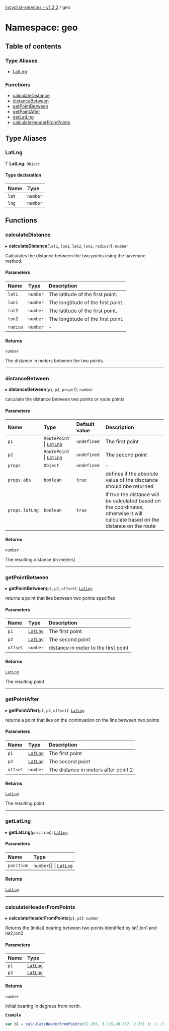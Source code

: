 [incyclist-services - v1.2.2](../README.md) / geo

# Namespace: geo

## Table of contents

### Type Aliases

- [LatLng](geo.md#latlng)

### Functions

- [calculateDistance](geo.md#calculatedistance)
- [distanceBetween](geo.md#distancebetween)
- [getPointBetween](geo.md#getpointbetween)
- [getPointAfter](geo.md#getpointafter)
- [getLatLng](geo.md#getlatlng)
- [calculateHeaderFromPoints](geo.md#calculateheaderfrompoints)

## Type Aliases

### LatLng

Ƭ **LatLng**: `Object`

#### Type declaration

| Name | Type |
| :------ | :------ |
| `lat` | `number` |
| `lng` | `number` |

## Functions

### calculateDistance

▸ **calculateDistance**(`lat1`, `lon1`, `lat2`, `lon2`, `radius?`): `number`

Calculates the distance between the two points using the haversine method.

#### Parameters

| Name | Type | Description |
| :------ | :------ | :------ |
| `lat1` | `number` | The latitude of the first point. |
| `lon1` | `number` | The longtitude of the first point. |
| `lat2` | `number` | The latitude of the first point. |
| `lon2` | `number` | The longtitude of the first point. |
| `radius` | `number` | - |

#### Returns

`number`

The distance in meters between the two points.

___

### distanceBetween

▸ **distanceBetween**(`p1`, `p2`, `props?`): `number`

calculate the distance between two points or route points

#### Parameters

| Name | Type | Default value | Description |
| :------ | :------ | :------ | :------ |
| `p1` | `RoutePoint` \| [`LatLng`](geo.md#latlng) | `undefined` | The first point |
| `p2` | `RoutePoint` \| [`LatLng`](geo.md#latlng) | `undefined` | The second point |
| `props` | `Object` | `undefined` | - |
| `props.abs` | `boolean` | `true` | defines if the absolute value of the disctance should nbe returned |
| `props.latLng` | `boolean` | `true` | if true the distance will be calculated based on the coordinates, otherwise it will calculate based on the distance on the route |

#### Returns

`number`

The resulting distance (in meters)

___

### getPointBetween

▸ **getPointBetween**(`p1`, `p2`, `offset`): [`LatLng`](geo.md#latlng)

returns a point that lies between two points specified

#### Parameters

| Name | Type | Description |
| :------ | :------ | :------ |
| `p1` | [`LatLng`](geo.md#latlng) | The first point |
| `p2` | [`LatLng`](geo.md#latlng) | The second point |
| `offset` | `number` | distance in meter to the first point |

#### Returns

[`LatLng`](geo.md#latlng)

The resulting point

___

### getPointAfter

▸ **getPointAfter**(`p1`, `p2`, `offset`): [`LatLng`](geo.md#latlng)

returns a point that lies on the continuation on the line between two points

#### Parameters

| Name | Type | Description |
| :------ | :------ | :------ |
| `p1` | [`LatLng`](geo.md#latlng) | The first point |
| `p2` | [`LatLng`](geo.md#latlng) | The second point |
| `offset` | `number` | The distance in meters after point 2 |

#### Returns

[`LatLng`](geo.md#latlng)

The resulting point

___

### getLatLng

▸ **getLatLng**(`position`): [`LatLng`](geo.md#latlng)

#### Parameters

| Name | Type |
| :------ | :------ |
| `position` | `number`[] \| [`LatLng`](geo.md#latlng) |

#### Returns

[`LatLng`](geo.md#latlng)

___

### calculateHeaderFromPoints

▸ **calculateHeaderFromPoints**(`p1`, `p2`): `number`

Returns the (initial) bearing between two points identified by lat1,lon1 and lat2,lon2

#### Parameters

| Name | Type |
| :------ | :------ |
| `p1` | [`LatLng`](geo.md#latlng) |
| `p2` | [`LatLng`](geo.md#latlng) |

#### Returns

`number`

Initial bearing in degrees from north.

**`Example`**

```ts
var b1 = calculateHeaderFromPoints(52.205, 0.119,48.857, 2.351 ); // 156.2°
```
